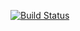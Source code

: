 [![Build Status](https://travis-ci.org/hiyforever/hiyforever.github.io.svg?branch=hexo)](http://hiyforever.github.io)
